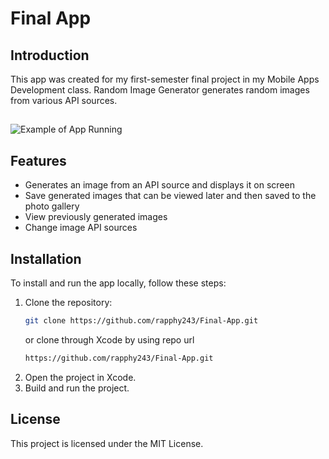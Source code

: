# Final App

## Introduction
This app was created for my first-semester final project in my Mobile Apps Development class. Random Image Generator generates random images from various API sources.
##
![Example of App Running](https://i.rap.ph/example-Uvd094Iq.gif)

## Features
- Generates an image from an API source and displays it on screen
- Save generated images that can be viewed later and then saved to the photo gallery
- View previously generated images
- Change image API sources


## Installation
To install and run the app locally, follow these steps:
1. Clone the repository:
   ```bash
   git clone https://github.com/rapphy243/Final-App.git
   ```
   or clone through Xcode by using repo url
   ```bash
   https://github.com/rapphy243/Final-App.git
   ```
2. Open the project in Xcode.
3. Build and run the project.

## License
This project is licensed under the MIT License.
